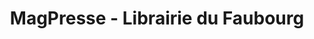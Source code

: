 ---
title: "MagPresse - Librairie du Faubourg"
url: /saint-flour/magpresse-librairie-du-faubourg/
shop: Zeitungen
---